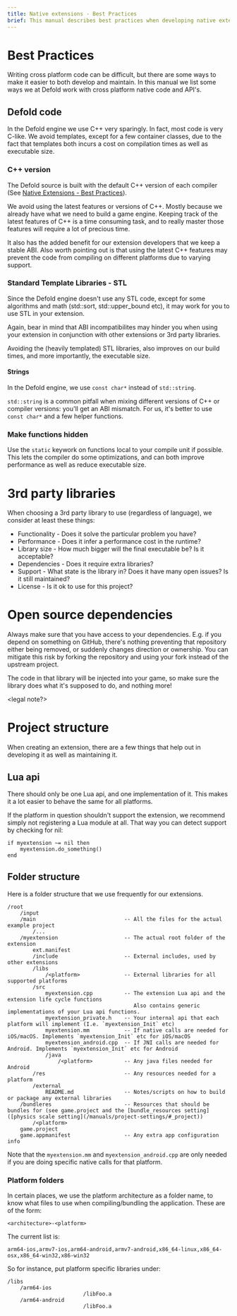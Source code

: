 ```yaml
---
title: Native extensions - Best Practices
brief: This manual describes best practices when developing native extensions.
---
```


# Best Practices

Writing cross platform code can be difficult, but there are some ways to make it easier to both develop and maintain. In this manual we list some ways we at Defold work with cross platform native code and API's.

## Defold code

In the Defold engine we use C++ very sparingly. In fact, most code is very C-like. We avoid templates, except for a few container classes, due to the fact that templates both incurs a cost on compilation times as well as executable size.

### C++ version

The Defold source is built with the default C++ version of each compiler (See [Native Extensions - Best Practices](/manuals/extensions_best_practices#_)).

We avoid using the latest features or versions of C++. Mostly because we already have what we need to build a game engine. Keeping track of the latest features of C++ is a time consuming task, and to really master those features will require a lot of precious time.

It also has the added benefit for our extension developers that we keep a stable ABI. Also worth pointing out is that using the latest C++ features may prevent the code from compiling on different platforms due to varying support.

### Standard Template Libraries - STL

Since the Defold engine doesn't use any STL code, except for some algorithms and math (std::sort, std::upper_bound etc), it may work for you to use STL in your extension.

Again, bear in mind that ABI incompatibilites may hinder you when using your extension in conjunction with other extensions or 3rd party libraries.

Avoiding the (heavily templated) STL libraries, also improves on our build times, and more importantly, the executable size.

#### Strings

In the Defold engine, we use `const char*` instead of `std::string`.

`std::string` is a common pitfall when mixing different versions of C++ or compiler versions: you'll get an ABI mismatch.
For us, it's better to use `const char*` and a few helper functions.

### Make functions hidden

Use the `static` keywork on functions local to your compile unit if possible. This lets the compiler do some optimizations, and can both improve performance as well as reduce executable size.

# 3rd party libraries

When choosing a 3rd party library to use (regardless of language), we consider at least these things:

* Functionality - Does it solve the particular problem you have?
* Performance - Does it infer a performance cost in the runtime?
* Library size - How much bigger will the final executable be? Is it acceptable?
* Dependencies - Does it require extra libraries?
* Support - What state is the library in? Does it have many open issues? Is it still maintained?
* License - Is it ok to use for this project?


# Open source dependencies

Always make sure that you have access to your dependencies. E.g. if you depend on something on GitHub, there's nothing preventing that repository either being removed, or suddenly changes direction or ownership. You can mitigate this risk by forking the repository and using your fork instead of the upstream project.

The code in that library will be injected into your game, so make sure the library does what it's supposed to do, and nothing more!

<legal note?>


# Project structure

When creating an extension, there are a few things that help out in developing it as well as maintaining it.

## Lua api

There should only be one Lua api, and one implementation of it. This makes it a lot easier to behave the same for all platforms.

If the platform in question shouldn't support the extension, we recommend simply not registering a Lua module at all.
That way you can detect support by checking for nil:

    if myextension ~= nil then
        myextension.do_something()
    end

## Folder structure

Here is a folder structure that we use frequently for our extensions.

    /root
        /input
        /main                            -- All the files for the actual example project
            /...
        /myextension                     -- The actual root folder of the extension
            ext.manifest
            /include                     -- External includes, used by other extensions
            /libs
                /<platform>              -- External libraries for all supported platforms
            /src
                myextension.cpp          -- The extension Lua api and the extension life cycle functions
                                            Also contains generic implementations of your Lua api functions.
                myextension_private.h    -- Your internal api that each platform will implement (I.e. `myextension_Init` etc)
                myextension.mm           -- If native calls are needed for iOS/macOS. Implements `myextension_Init` etc for iOS/macOS
                myextension_android.cpp  -- If JNI calls are needed for Android. Implements `myextension_Init` etc for Android
                /java
                    /<platform>          -- Any java files needed for Android
            /res                         -- Any resources needed for a platform
            /external
                README.md                -- Notes/scripts on how to build or package any external libraries
        /bundleres                       -- Resources that should be bundles for (see game.project and the [bundle_resources setting]([physics scale setting](/manuals/project-settings/#_project))
            /<platform>
        game.project
        game.appmanifest                 -- Any extra app configuration info


Note that the `myextension.mm` and `myextension_android.cpp` are only needed if you are doing specific native calls for that platform.

### Platform folders

In certain places, we use the platform architecture as a folder name, to know what files to use when compiling/bundling the application.
These are of the form:

    <architecture>-<platform>

The current list is:

    arm64-ios,armv7-ios,arm64-android,armv7-android,x86_64-linux,x86_64-osx,x86_64-win32,x86-win32

So for instance, put platform specific libraries under:

    /libs
        /arm64-ios
                            /libFoo.a
        /arm64-android
                            /libFoo.a

